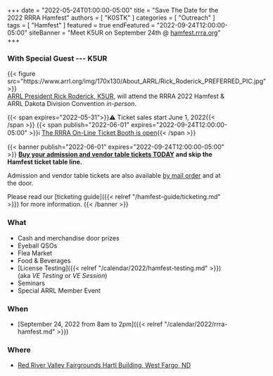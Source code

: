 +++
date = "2022-05-24T01:00:00-05:00"
title = "Save The Date for the 2022 RRRA Hamfest"
authors = [ "K0STK" ]
categories = [ "Outreach" ]
tags = [ "Hamfest" ]
featured = true
endFeatured = "2022-09-24T12:00:00-05:00"
siteBanner = "Meet K5UR on September 24th &commat; [hamfest.rrra.org](https://hamfest.rrra.org)"
+++
### With Special Guest --- K5UR
<div style="float:left;padding-right:1.4em;">
{{< figure src="https://www.arrl.org/img/170x130/About_ARRL/Rick_Roderick_PREFERRED_PIC.jpg" >}}
</div>
<p style="clear;both;"></p>

[ARRL President Rick Roderick, K5UR](https://www.arrl.org/president),
will attend the RRRA 2022 Hamfest & ARRL Dakota Division Convention
*in-person*.

{{< span expires="2022-05-31">}}:warning: Ticket sales start June 1, 2022{{< /span >}}
{{< span publish="2022-06-01" expires="2022-09-24T12:00:00-05:00" >}}:information_source: <a href="/post/2022/05/24/save-the-date-for-the-2022-rrra-hamfest/">The RRRA On-Line Ticket Booth is open</a>{{< /span >}}

<p style="clear:both;"></p>
<!--more-->

{{< banner publish="2022-06-01" expires="2022-09-24T12:00:00-05:00" >}}
**[Buy your admission and vendor table tickets TODAY](https://buytickets.at/redriverradioamateurs/700726/r/blog-save-the-date)
and skip the Hamfest ticket table line.**

Admission and vendor table tickets are also available
[by mail order](https://cloud.rrra.org/index.php/s/4LSCD28maTmL7JT)
and at the door.

Please read our
[ticketing guide]({{< relref "/hamfest-guide/ticketing.md" >}})
for more information.
{{< /banner >}}

### What

* Cash and merchandise door prizes
* Eyeball QSOs
* Flea Market
* Food & Beverages
* [License Testing]({{< relref "/calendar/2022/hamfest-testing.md" >}}) (aka *VE Testing* or *VE Session*)
* Seminars
* Special ARRL Member Event

### When

* [September 24, 2022 from 8am to 2pm]({{< relref "/calendar/2022/rrra-hamfest.md" >}})

### Where

* [Red River Valley Fairgrounds Hartl Building, West Fargo, ND](/places/rrv-fairgrounds-hartl-building/)
